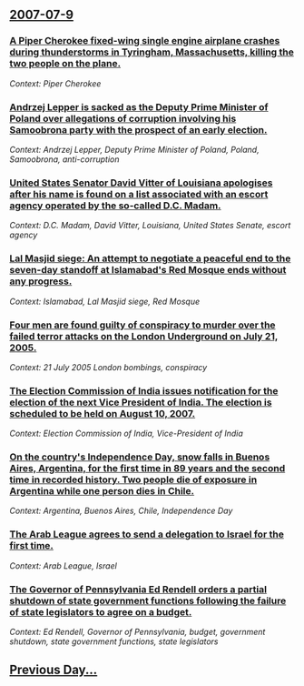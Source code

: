 ## [2007-07-9](/news/2007/07/9/index.md)

### [ A Piper Cherokee fixed-wing single engine airplane crashes during thunderstorms in Tyringham, Massachusetts, killing the two people on the plane. ](/news/2007/07/9/a-piper-cherokee-fixed-wing-single-engine-airplane-crashes-during-thunderstorms-in-tyringham-massachusetts-killing-the-two-people-on-the.md)
_Context: Piper Cherokee_

### [ Andrzej Lepper is sacked as the Deputy Prime Minister of Poland over allegations of corruption involving his Samoobrona party with the prospect of an early election. ](/news/2007/07/9/andrzej-lepper-is-sacked-as-the-deputy-prime-minister-of-poland-over-allegations-of-corruption-involving-his-samoobrona-party-with-the-pros.md)
_Context: Andrzej Lepper, Deputy Prime Minister of Poland, Poland, Samoobrona, anti-corruption_

### [ United States Senator David Vitter of Louisiana apologises after his name is found on a list associated with an escort agency operated by the so-called D.C. Madam. ](/news/2007/07/9/united-states-senator-david-vitter-of-louisiana-apologises-after-his-name-is-found-on-a-list-associated-with-an-escort-agency-operated-by-t.md)
_Context: D.C. Madam, David Vitter, Louisiana, United States Senate, escort agency_

### [ Lal Masjid siege: An attempt to negotiate a peaceful end to the seven-day standoff at Islamabad's Red Mosque ends without any progress. ](/news/2007/07/9/lal-masjid-siege-an-attempt-to-negotiate-a-peaceful-end-to-the-seven-day-standoff-at-islamabad-s-red-mosque-ends-without-any-progress.md)
_Context: Islamabad, Lal Masjid siege, Red Mosque_

### [ Four men are found guilty of conspiracy to murder over the failed terror attacks on the London Underground on July 21, 2005. ](/news/2007/07/9/four-men-are-found-guilty-of-conspiracy-to-murder-over-the-failed-terror-attacks-on-the-london-underground-on-july-21-2005.md)
_Context: 21 July 2005 London bombings, conspiracy_

### [ The Election Commission of India issues notification for the election of the next Vice President of India. The election is scheduled to be held on August 10, 2007.](/news/2007/07/9/the-election-commission-of-india-issues-notification-for-the-election-of-the-next-vice-president-of-india-the-election-is-scheduled-to-be.md)
_Context: Election Commission of India, Vice-President of India_

### [ On the country's Independence Day, snow falls in Buenos Aires, Argentina, for the first time in 89 years and the second time in recorded history. Two people die of exposure in Argentina while one person dies in Chile. ](/news/2007/07/9/on-the-country-s-independence-day-snow-falls-in-buenos-aires-argentina-for-the-first-time-in-89-years-and-the-second-time-in-recorded-hi.md)
_Context: Argentina, Buenos Aires, Chile, Independence Day_

### [ The Arab League agrees to send a delegation to Israel for the first time. ](/news/2007/07/9/the-arab-league-agrees-to-send-a-delegation-to-israel-for-the-first-time.md)
_Context: Arab League, Israel_

### [ The Governor of Pennsylvania Ed Rendell orders a partial shutdown of state government functions following the failure of state legislators to agree on a budget. ](/news/2007/07/9/the-governor-of-pennsylvania-ed-rendell-orders-a-partial-shutdown-of-state-government-functions-following-the-failure-of-state-legislators.md)
_Context: Ed Rendell, Governor of Pennsylvania, budget, government shutdown, state government functions, state legislators_

## [Previous Day...](/news/2007/07/8/index.md)

